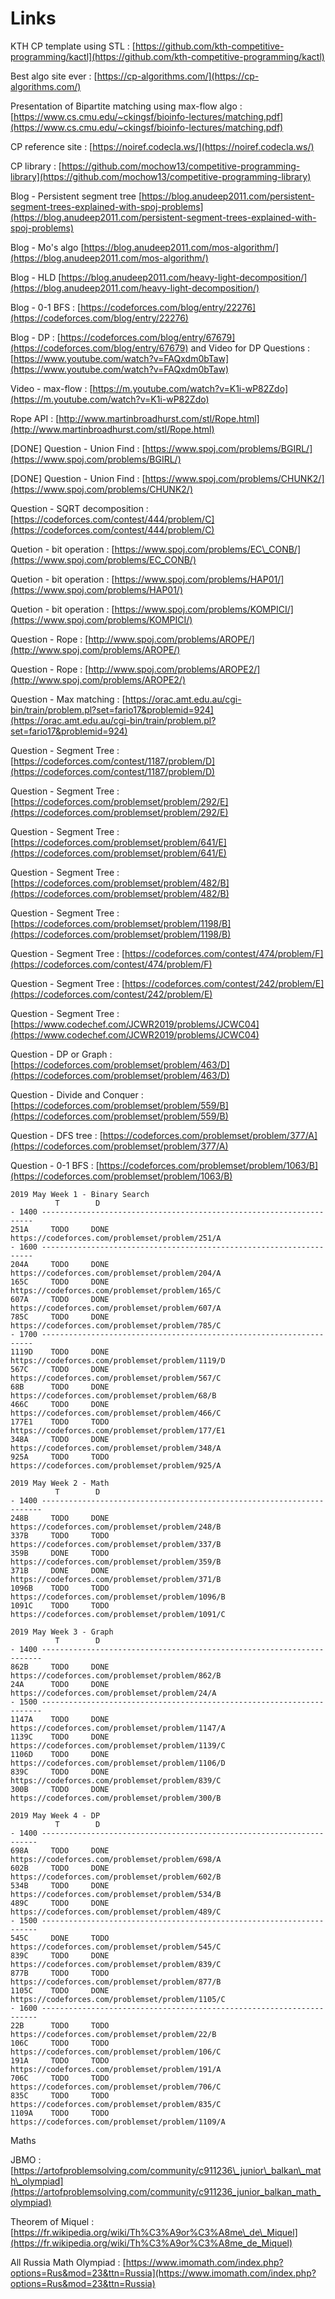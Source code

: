 # Links

KTH CP template using STL : [https://github.com/kth-competitive-programming/kactl](https://github.com/kth-competitive-programming/kactl)

Best algo site ever : [https://cp-algorithms.com/](https://cp-algorithms.com/)

Presentation of Bipartite matching using max-flow algo : [https://www.cs.cmu.edu/~ckingsf/bioinfo-lectures/matching.pdf](https://www.cs.cmu.edu/~ckingsf/bioinfo-lectures/matching.pdf)

CP reference site : [https://noiref.codecla.ws/](https://noiref.codecla.ws/)

CP library : [https://github.com/mochow13/competitive-programming-library](https://github.com/mochow13/competitive-programming-library)

Blog - Persistent segment tree [https://blog.anudeep2011.com/persistent-segment-trees-explained-with-spoj-problems](https://blog.anudeep2011.com/persistent-segment-trees-explained-with-spoj-problems)

Blog - Mo's algo [https://blog.anudeep2011.com/mos-algorithm/](https://blog.anudeep2011.com/mos-algorithm/)

Blog - HLD [https://blog.anudeep2011.com/heavy-light-decomposition/](https://blog.anudeep2011.com/heavy-light-decomposition/)

Blog - 0-1 BFS : [https://codeforces.com/blog/entry/22276](https://codeforces.com/blog/entry/22276)

Blog - DP : [https://codeforces.com/blog/entry/67679](https://codeforces.com/blog/entry/67679) and Video for DP Questions : [https://www.youtube.com/watch?v=FAQxdm0bTaw](https://www.youtube.com/watch?v=FAQxdm0bTaw)

Video - max-flow : [https://m.youtube.com/watch?v=K1i-wP82Zdo](https://m.youtube.com/watch?v=K1i-wP82Zdo)

Rope API :  [http://www.martinbroadhurst.com/stl/Rope.html](http://www.martinbroadhurst.com/stl/Rope.html)



\[DONE\] Question - Union Find : [https://www.spoj.com/problems/BGIRL/](https://www.spoj.com/problems/BGIRL/) 

\[DONE\] Question - Union Find : [https://www.spoj.com/problems/CHUNK2/](https://www.spoj.com/problems/CHUNK2/)

Question - SQRT decomposition : [https://codeforces.com/contest/444/problem/C](https://codeforces.com/contest/444/problem/C)

Quetion - bit operation : [https://www.spoj.com/problems/EC\_CONB/](https://www.spoj.com/problems/EC_CONB/)

Quetion - bit operation : [https://www.spoj.com/problems/HAP01/](https://www.spoj.com/problems/HAP01/)

Quetion - bit operation : [https://www.spoj.com/problems/KOMPICI/](https://www.spoj.com/problems/KOMPICI/)

Question - Rope : [http://www.spoj.com/problems/AROPE/](http://www.spoj.com/problems/AROPE/)

Question - Rope : [http://www.spoj.com/problems/AROPE2/](http://www.spoj.com/problems/AROPE2/)

Question - Max matching : [https://orac.amt.edu.au/cgi-bin/train/problem.pl?set=fario17&problemid=924](https://orac.amt.edu.au/cgi-bin/train/problem.pl?set=fario17&problemid=924)

Question - Segment Tree : [https://codeforces.com/contest/1187/problem/D](https://codeforces.com/contest/1187/problem/D)

Question - Segment Tree : [https://codeforces.com/problemset/problem/292/E](https://codeforces.com/problemset/problem/292/E)

Question - Segment Tree : [https://codeforces.com/problemset/problem/641/E](https://codeforces.com/problemset/problem/641/E)

Question - Segment Tree : [https://codeforces.com/problemset/problem/482/B](https://codeforces.com/problemset/problem/482/B)

Question - Segment Tree : [https://codeforces.com/problemset/problem/1198/B](https://codeforces.com/problemset/problem/1198/B)

Question - Segment Tree : [https://codeforces.com/contest/474/problem/F](https://codeforces.com/contest/474/problem/F)

Question - Segment Tree : [https://codeforces.com/contest/242/problem/E](https://codeforces.com/contest/242/problem/E)

Question - Segment Tree : [https://www.codechef.com/JCWR2019/problems/JCWC04](https://www.codechef.com/JCWR2019/problems/JCWC04)

Question - DP or Graph : [https://codeforces.com/problemset/problem/463/D](https://codeforces.com/problemset/problem/463/D)

Question - Divide and Conquer : [https://codeforces.com/problemset/problem/559/B](https://codeforces.com/problemset/problem/559/B)

Question - DFS tree : [https://codeforces.com/problemset/problem/377/A](https://codeforces.com/problemset/problem/377/A)

Question - 0-1 BFS : [https://codeforces.com/problemset/problem/1063/B](https://codeforces.com/problemset/problem/1063/B)

```text
2019 May Week 1 - Binary Search
          T        D
- 1400 --------------------------------------------------------------------
251A     TODO     DONE     https://codeforces.com/problemset/problem/251/A
- 1600 --------------------------------------------------------------------
204A     TODO     DONE     https://codeforces.com/problemset/problem/204/A
165C     TODO     DONE     https://codeforces.com/problemset/problem/165/C
607A     TODO     DONE     https://codeforces.com/problemset/problem/607/A
785C     TODO     DONE     https://codeforces.com/problemset/problem/785/C
- 1700 --------------------------------------------------------------------
1119D    TODO     DONE    https://codeforces.com/problemset/problem/1119/D
567C     TODO     DONE    https://codeforces.com/problemset/problem/567/C
68B      TODO     DONE    https://codeforces.com/problemset/problem/68/B
466C     TODO     DONE    https://codeforces.com/problemset/problem/466/C
177E1    TODO     TODO    https://codeforces.com/problemset/problem/177/E1
348A     TODO     DONE    https://codeforces.com/problemset/problem/348/A
925A     TODO     TODO    https://codeforces.com/problemset/problem/925/A
```

```text
2019 May Week 2 - Math
          T        D
- 1400 ----------------------------------------------------------------------
248B     TODO     DONE      https://codeforces.com/problemset/problem/248/B
337B     TODO     TODO      https://codeforces.com/problemset/problem/337/B
359B     DONE     TODO      https://codeforces.com/problemset/problem/359/B
371B     DONE     DONE      https://codeforces.com/problemset/problem/371/B
1096B    TODO     TODO      https://codeforces.com/problemset/problem/1096/B
1091C    TODO     TODO      https://codeforces.com/problemset/problem/1091/C
```

```text
2019 May Week 3 - Graph
          T        D
- 1400 ----------------------------------------------------------------------
862B     TODO     DONE      https://codeforces.com/problemset/problem/862/B
24A      TODO     DONE      https://codeforces.com/problemset/problem/24/A
- 1500 ----------------------------------------------------------------------
1147A    TODO     DONE      https://codeforces.com/problemset/problem/1147/A
1139C    TODO     DONE      https://codeforces.com/problemset/problem/1139/C
1106D    TODO     DONE      https://codeforces.com/problemset/problem/1106/D
839C     TODO     DONE      https://codeforces.com/problemset/problem/839/C
300B     TODO     DONE      https://codeforces.com/problemset/problem/300/B
```

```text
2019 May Week 4 - DP
          T        D
- 1400 ---------------------------------------------------------------------
698A     TODO     DONE     https://codeforces.com/problemset/problem/698/A
602B     TODO     DONE     https://codeforces.com/problemset/problem/602/B
534B     TODO     DONE     https://codeforces.com/problemset/problem/534/B
489C     TODO     DONE     https://codeforces.com/problemset/problem/489/C
- 1500 ---------------------------------------------------------------------
545C     DONE     TODO     https://codeforces.com/problemset/problem/545/C
839C     TODO     DONE     https://codeforces.com/problemset/problem/839/C
877B     TODO     TODO     https://codeforces.com/problemset/problem/877/B
1105C    TODO     DONE     https://codeforces.com/problemset/problem/1105/C
- 1600 ---------------------------------------------------------------------
22B      TODO     TODO     https://codeforces.com/problemset/problem/22/B
106C     TODO     TODO     https://codeforces.com/problemset/problem/106/C
191A     TODO     TODO     https://codeforces.com/problemset/problem/191/A
706C     TODO     TODO     https://codeforces.com/problemset/problem/706/C
835C     TODO     TODO     https://codeforces.com/problemset/problem/835/C
1109A    TODO     TODO     https://codeforces.com/problemset/problem/1109/A
```



Maths

JBMO : [https://artofproblemsolving.com/community/c911236\_junior\_balkan\_math\_olympiad](https://artofproblemsolving.com/community/c911236_junior_balkan_math_olympiad) 

Theorem of Miquel : [https://fr.wikipedia.org/wiki/Th%C3%A9or%C3%A8me\_de\_Miquel](https://fr.wikipedia.org/wiki/Th%C3%A9or%C3%A8me_de_Miquel)

All Russia Math Olympiad : [https://www.imomath.com/index.php?options=Rus&mod=23&ttn=Russia](https://www.imomath.com/index.php?options=Rus&mod=23&ttn=Russia)

